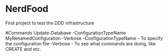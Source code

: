 # NerdFood
First project to test the DDD infrastructure

#Commands
Update-Database -ConfigurationTypeName MyRenamedConfiguration -Verbose
-ConfigurationTypeName - To specify the configuration file
-Verbose - To see what commands are doing, like CREATE and etc.
